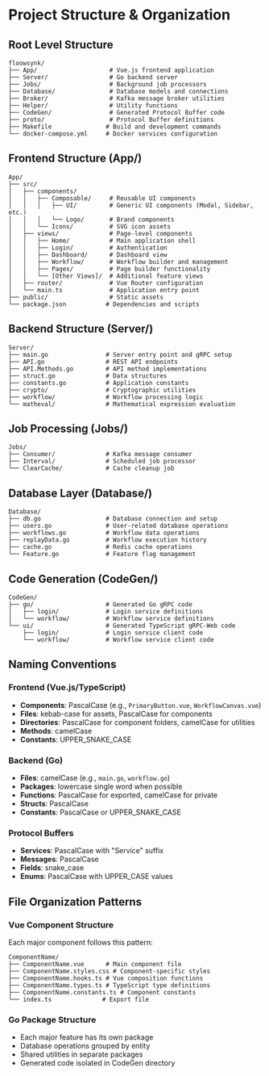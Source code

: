 # Project Structure & Organization

## Root Level Structure
```
floowsynk/
├── App/                    # Vue.js frontend application
├── Server/                 # Go backend server
├── Jobs/                   # Background job processors
├── Database/               # Database models and connections
├── Broker/                 # Kafka message broker utilities
├── Helper/                 # Utility functions
├── CodeGen/                # Generated Protocol Buffer code
├── proto/                  # Protocol Buffer definitions
├── Makefile               # Build and development commands
└── docker-compose.yml     # Docker services configuration
```

## Frontend Structure (App/)
```
App/
├── src/
│   ├── components/
│   │   ├── Composable/     # Reusable UI components
│   │   │   ├── UI/         # Generic UI components (Modal, Sidebar, etc.)
│   │   │   └── Logo/       # Brand components
│   │   └── Icons/          # SVG icon assets
│   ├── views/              # Page-level components
│   │   ├── Home/           # Main application shell
│   │   ├── Login/          # Authentication
│   │   ├── Dashboard/      # Dashboard view
│   │   ├── Workflow/       # Workflow builder and management
│   │   ├── Pages/          # Page builder functionality
│   │   └── [Other Views]/  # Additional feature views
│   ├── router/             # Vue Router configuration
│   └── main.ts             # Application entry point
├── public/                 # Static assets
└── package.json           # Dependencies and scripts
```

## Backend Structure (Server/)
```
Server/
├── main.go                # Server entry point and gRPC setup
├── API.go                 # REST API endpoints
├── API.Methods.go         # API method implementations
├── struct.go              # Data structures
├── constants.go           # Application constants
├── crypto/                # Cryptographic utilities
├── workflow/              # Workflow processing logic
└── matheval/              # Mathematical expression evaluation
```

## Job Processing (Jobs/)
```
Jobs/
├── Consumer/              # Kafka message consumer
├── Interval/              # Scheduled job processor
└── ClearCache/            # Cache cleanup job
```

## Database Layer (Database/)
```
Database/
├── db.go                  # Database connection and setup
├── users.go               # User-related database operations
├── workflows.go           # Workflow data operations
├── replayData.go          # Workflow execution history
├── cache.go               # Redis cache operations
└── Feature.go             # Feature flag management
```

## Code Generation (CodeGen/)
```
CodeGen/
├── go/                    # Generated Go gRPC code
│   ├── login/             # Login service definitions
│   └── workflow/          # Workflow service definitions
└── ui/                    # Generated TypeScript gRPC-Web code
    ├── login/             # Login service client code
    └── workflow/          # Workflow service client code
```

## Naming Conventions

### Frontend (Vue.js/TypeScript)
- **Components**: PascalCase (e.g., `PrimaryButton.vue`, `WorkflowCanvas.vue`)
- **Files**: kebab-case for assets, PascalCase for components
- **Directories**: PascalCase for component folders, camelCase for utilities
- **Methods**: camelCase
- **Constants**: UPPER_SNAKE_CASE

### Backend (Go)
- **Files**: camelCase (e.g., `main.go`, `workflow.go`)
- **Packages**: lowercase single word when possible
- **Functions**: PascalCase for exported, camelCase for private
- **Structs**: PascalCase
- **Constants**: PascalCase or UPPER_SNAKE_CASE

### Protocol Buffers
- **Services**: PascalCase with "Service" suffix
- **Messages**: PascalCase
- **Fields**: snake_case
- **Enums**: PascalCase with UPPER_CASE values

## File Organization Patterns

### Vue Component Structure
Each major component follows this pattern:
```
ComponentName/
├── ComponentName.vue      # Main component file
├── ComponentName.styles.css # Component-specific styles
├── ComponentName.hooks.ts # Vue composition functions
├── ComponentName.types.ts # TypeScript type definitions
├── ComponentName.constants.ts # Component constants
└── index.ts              # Export file
```

### Go Package Structure
- Each major feature has its own package
- Database operations grouped by entity
- Shared utilities in separate packages
- Generated code isolated in CodeGen directory